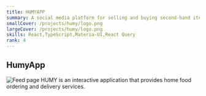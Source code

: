 ```yaml
---
title: HUMYAPP
summary: A social media platform for selling and buying second-hand items
smallCover: /projects/humy/logo.png
largeCover: /projects/humy/logo.png
skills: React,TypeScript,Materia-UI,React Query
rank: 4
---
```


## HumyApp

<span className="flex flex-col items-center">![Feed page](/projects/humy/4.png)</span>
HUMY is an interactive application that provides home food ordering and
delivery services.
